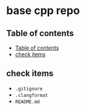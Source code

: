 # base cpp repo

## Table of contents
- [Table of contents](#table-of-contents)
- [check items](#check-items)

## check items
- `.gitignore`
- `.clangformat`
- `README.md`
